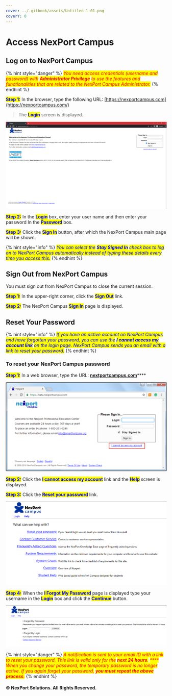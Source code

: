 ```yaml
---
cover: ../.gitbook/assets/Untitled-1-01.png
coverY: 0
---
```


# Access NexPort Campus

## Log on to NexPort Campus

{% hint style="danger" %}
_<mark style="color:red;">You need access credentials (username and password) with</mark>  <mark style="color:red;">**Administrator Privilege**</mark>  <mark style="color:red;">to use the features and functionalities that are related to the NexPort Campus Administrator.</mark>_
{% endhint %}

<mark style="color:blue;">**Step 1:**</mark> In the browser, type the following URL: [https://nexportcampus.com](https://nexportcampus.com/)

> The <mark style="color:blue;">**Login**</mark> screen is displayed.

![NexPort Campus Login Screen](<../.gitbook/assets/Desktop Screenshot 2022.11.10 - 23.01.43.48.png>)

<mark style="color:blue;">**Step 2:**</mark> In the <mark style="color:blue;">**Login**</mark> box, enter your user name and then enter your password In the <mark style="color:blue;">**Password**</mark> box.

<mark style="color:blue;">**Step 3:**</mark> Click the <mark style="color:blue;">**Sign In**</mark> button, after which the NexPort Campus main page will be shown.

{% hint style="info" %}
_<mark style="color:blue;">You can select the</mark>  <mark style="color:blue;">**Stay Signed In**</mark>  <mark style="color:blue;">check box to log on to NexPort Campus automatically instead of typing these details every time you access this.</mark>_
{% endhint %}

## Sign Out from NexPort Campus <a href="#log2" id="log2"></a>

You must sign out from NexPort Campus to close the current session.

<mark style="color:blue;">**Step 1:**</mark> In the upper-right corner, click the <mark style="color:blue;">**Sign Out**</mark> link.

<mark style="color:blue;">**Step 2:**</mark> The NexPort Campus <mark style="color:blue;">**Sign In**</mark> page is displayed.

## Reset Your Password <a href="#reset" id="reset"></a>

{% hint style="info" %}
_<mark style="color:blue;">If you have an active account on NexPort Campus and have forgotten your password, you can use the</mark>  <mark style="color:blue;">**I cannot access my account link**</mark>  <mark style="color:blue;">on the login page. NexPort Campus sends you an email with a link to reset your password.</mark>_
{% endhint %}

### **To reset your NexPort Campus password**

<mark style="color:blue;">**Step 1:**</mark> In a web browser, type the URL: [**nextportcampus.com**](https://nexportcampus.com)\*\*\*\*

![The LOGIN screen is displayed](<../.gitbook/assets/image (3) (1) (1).png>)

<mark style="color:blue;">**Step 2:**</mark> Click the <mark style="color:blue;">**I cannot access my account**</mark> link and the <mark style="color:blue;">**Help**</mark> screen is displayed.

<mark style="color:blue;">**Step 3:**</mark> Click the <mark style="color:blue;">**Reset your password**</mark> link.

![NexPort Campus Help Page](<../.gitbook/assets/Desktop Screenshot 2022.11.10 - 22.56.20.62.png>)

<mark style="color:blue;">**Step 4:**</mark> When the <mark style="color:blue;">**I Forgot My Password**</mark> page is displayed type your username in the <mark style="color:blue;">**Login**</mark> box and click the <mark style="color:blue;">**Continue**</mark> button.

![The "I Forgot My Password" page](<../.gitbook/assets/Desktop Screenshot 2022.11.10 - 22.58.32.81.png>)

{% hint style="danger" %}
_<mark style="color:red;">A notification is sent to your email ID with a link to reset your password. This link is valid only for the</mark>  <mark style="color:red;">**next 24 hours**</mark><mark style="color:red;">.</mark>  <mark style="color:red;">\*\*\*\*</mark>  <mark style="color:red;">When you change your password, the temporary password is no longer active. If you again forget your password,</mark>  <mark style="color:red;">**you must repeat the above process**</mark><mark style="color:red;">.</mark>_
{% endhint %}

#### © NexPort Solutions. All Rights Reserved.
